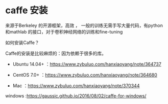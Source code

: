 # caffe 安装

来源于Berkeley 的开源框架，高效 ， 一般的训练无需手写大量代码，有python 和mathlab 的接口，对于卷积神经网络的训练和fine-tuning

如何安装Caffe？

Caffe的安装是比较麻烦的：因为依赖于很多的库。




  * Ubuntu 14.04+ ：https://www.zybuluo.com/hanxiaoyang/note/364737


  * CentOS 7.0+ ：https://www.zybuluo.com/hanxiaoyang/note/364680


  * Mac ：https://www.zybuluo.com/hanxiaoyang/note/370344


windows :https://gaussic.github.io/2016/08/02/caffe-for-windows/
